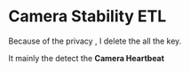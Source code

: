 # Camera Stability ETL

Because of the privacy , I delete the all the key.

It mainly the detect the **Camera Heartbeat**



